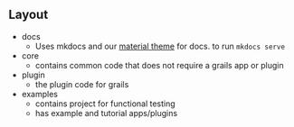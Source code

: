 
## Layout

- docs
    * Uses mkdocs and our [material theme](https://9ci.github.io/mkdocs-material-components/) for docs. to run `mkdocs serve`
- core
    * contains common code that does not require a grails app or plugin
- plugin
    * the plugin code for grails
- examples
    * contains project for functional testing
    * has example and tutorial apps/plugins




